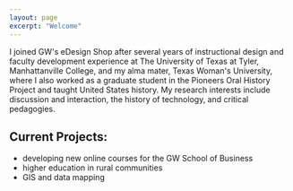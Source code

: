 ```yaml
---
layout: page
excerpt: "Welcome"
---
```


I joined GW's eDesign Shop after several years of instructional design and faculty development experience at The University of Texas at Tyler, Manhattanville College, and my alma mater, Texas Woman's University, where I also worked as a graduate student in the Pioneers Oral History Project and taught United States history. My research interests include discussion and interaction, the history of technology, and critical pedagogies.

## Current Projects:

- developing new online courses for the GW School of Business
- higher education in rural communities
- GIS and data mapping
